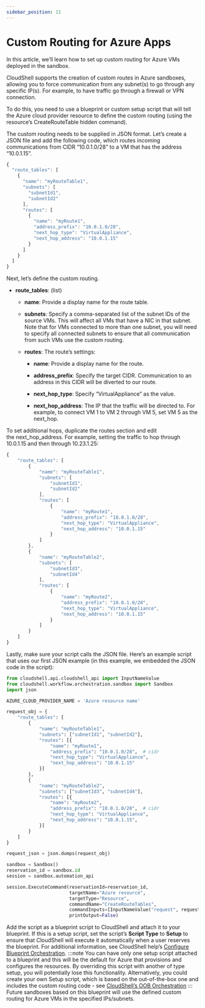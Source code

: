 ```yaml
---
sidebar_position: 11
---
```


# Custom Routing for Azure Apps

In this article, we’ll learn how to set up custom routing for Azure VMs deployed in the sandbox.

CloudShell supports the creation of custom routes in Azure sandboxes, allowing you to force communication from any subnet(s) to go through any specific IP(s). For example, to have traffic go through a firewall or VPN connection.

To do this, you need to use a blueprint or custom setup script that will tell the Azure cloud provider resource to define the custom routing (using the resource’s CreateRouteTable hidden command).

The custom routing needs to be supplied in JSON format. Let’s create a JSON file and add the following code, which routes incoming communications from CIDR “10.0.1.0/28” to a VM that has the address “10.0.1.15”.

```javascript
{
  "route_tables": [
    {
      "name": "myRouteTable1",
      "subnets": [
        "subnetId1",
        "subnetId2"
      ],
      "routes": [
        {
          "name": "myRoute1",
          "address_prefix": "10.0.1.0/28",
          "next_hop_type": "VirtualAppliance",
          "next_hop_address": "10.0.1.15"
        }
      ]
    }
  ]
}
```

Next, let’s define the custom routing.

- **route\_tables**: (list)
    
    - **name**: Provide a display name for the route table.
        
    - **subnets**: Specify a comma-separated list of the subnet IDs of the source VMs. This will affect all VMs that have a NIC in that subnet. Note that for VMs connected to more than one subnet, you will need to specify all connected subnets to ensure that all communication from such VMs use the custom routing.
        
    - **routes**: The route’s settings:
        
        - **name**: Provide a display name for the route.
            
        - **address\_prefix**: Specify the target CIDR. Communication to an address in this CIDR will be diverted to our route.
            
        - **next\_hop\_type**: Specify “VirtualAppliance” as the value.
            
        - **next\_hop\_address**: The IP that the traffic will be directed to. For example, to connect VM 1 to VM 2 through VM 5, set VM 5 as the next\_hop.
            

To set additional hops, duplicate the routes section and edit the next\_hop\_address. For example, setting the traffic to hop through 10.0.1.15 and then through 10.23.1.25:

```javascript
{
    "route_tables": [
        {
            "name": "myRouteTable1",
            "subnets": [
                "subnetId1",
                "subnetId2"
            ],
            "routes": [
                {
                    "name": "myRoute1",
                    "address_prefix": "10.0.1.0/28",
                    "next_hop_type": "VirtualAppliance",
                    "next_hop_address": "10.0.1.15"
                }
            ]
        },
        {
            "name": "myRouteTable2",
            "subnets": [
                "subnetId3",
                "subnetId4"
            ],
            "routes": [
                {
                    "name": "myRoute2",
                    "address_prefix": "10.0.1.0/28",
                    "next_hop_type": "VirtualAppliance",
                    "next_hop_address": "10.0.1.15"
                }
            ]
        }
    ]
}
```

Lastly, make sure your script calls the JSON file. Here’s an example script that uses our first JSON example (in this example, we embedded the JSON code in the script):

```python
from cloudshell.api.cloudshell_api import InputNameValue
from cloudshell.workflow.orchestration.sandbox import Sandbox
import json

AZURE_CLOUD_PROVIDER_NAME = 'Azure resource name'

request_obj = {
    "route_tables": [
        {
            "name": "myRouteTable1",
            "subnets": ["subnetId1", "subnetId2"],
            "routes": [{
                "name": "myRoute1",
                "address_prefix": "10.0.1.0/28",  # cidr
                "next_hop_type": "VirtualAppliance",
                "next_hop_address": "10.0.1.15"
            }]
        },
        {
            "name": "myRouteTable2",
            "subnets": ["subnetId3", "subnetId4"],
            "routes": [{
                "name": "myRoute2",
                "address_prefix": "10.0.1.0/28",  # cidr
                "next_hop_type": "VirtualAppliance",
                "next_hop_address": "10.0.1.15",
            }]
        }
    ]
}

request_json = json.dumps(request_obj)

sandbox = Sandbox()
reservation_id = sandbox.id
session = sandbox.automation_api

session.ExecuteCommand(reservationId=reservation_id,
                       targetName="Azure resource",
                       targetType="Resource",
                       commandName="CreateRouteTables",
                       commandInputs=[InputNameValue("request", request_json)],
                       printOutput=False)
```

Add the script as a blueprint script to CloudShell and attach it to your blueprint. If this is a setup script, set the script’s **Script Type** to **Setup** to ensure that CloudShell will execute it automatically when a user reserves the blueprint. For additional information, see CloudShell help’s [Configure Blueprint Orchestration](https://help.quali.com/Online%20Help/9.3/Portal/Content/CSP/LAB-MNG/Crt-Blprnt/Blprnt-Blprnt-Orchs.htm).
:::note
You can have only one setup script attached to a blueprint and this will be the default for Azure that provisions and configures the resources. By overriding this script with another of type setup, you will potentially lose this functionality. Alternatively, you could create your own Setup script, which is based on the out-of-the-box one and includes the custom routing code - see [CloudShell’s OOB Orchestration](https://devguide.quali.com/orchestration/2020.1.0/the-oob-orchestration.html)
:::
Future sandboxes based on this blueprint will use the defined custom routing for Azure VMs in the specified IPs/subnets.

